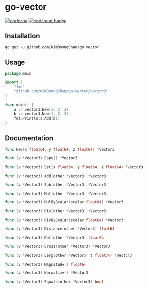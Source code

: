 # go-vector
[![codecov](https://codecov.io/gh/KimByungChan/go-vector/branch/master/graph/badge.svg?token=ITVBDT948V)](https://codecov.io/gh/KimByungChan/go-vector)
[![codebeat badge](https://codebeat.co/badges/7e31dc28-717f-4c48-9bde-77da39859128)](https://codebeat.co/projects/github-com-kimbyungchan-go-vector-master)

## Installation
```shell
go get -u github.com/KimByungChan/go-vector
```

## Usage
```go
package main

import (
	"fmt"
	"github.com/KimByungChan/go-vector/vector3"
)

func main() {
	a := vector3.New(1, 2, 3)
	b := vector3.New(1, 2, 3)
	fmt.Println(a.Add(b))
}
```

## Documentation
```go
func New(x float64, y float64, z float64) *Vector3

func (v *Vector3) Copy() *Vector3

func (v *Vector3) Set(x float64, y float64, z float64) *Vector3

func (v *Vector3) Add(other *Vector3) *Vector3

func (v *Vector3) Sub(other *Vector3) *Vector3

func (v *Vector3) Mul(other *Vector3) *Vector3

func (v *Vector3) MulByScalar(scalar float64) *Vector3

func (v *Vector3) Div(other *Vector3) *Vector3

func (v *Vector3) DivByScalar(scalar float64) *Vector3

func (v *Vector3) Distance(other *Vector3) float64

func (v *Vector3) Dot(other *Vector3) float64

func (v *Vector3) Cross(other *Vector3) *Vector3

func (v *Vector3) Lerp(other *Vector3, t float64) *Vector3

func (v *Vector3) Magnitude() float64

func (v *Vector3) Normalize() *Vector3

func (v *Vector3) Equals(other *Vector3) bool
```